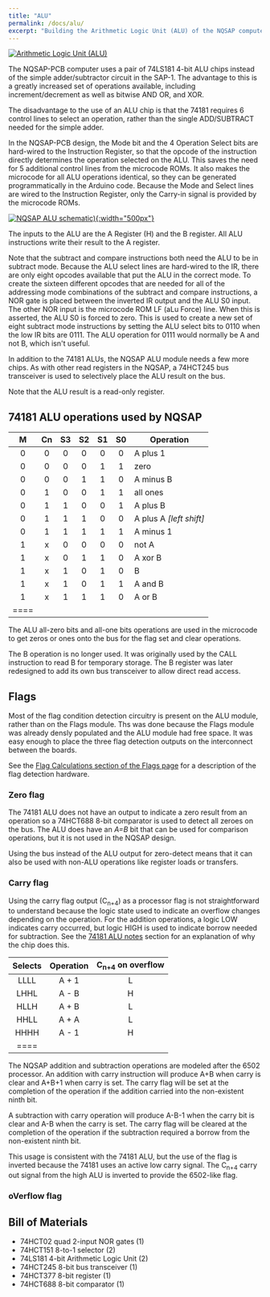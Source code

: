 ```yaml
---
title: "ALU"
permalink: /docs/alu/
excerpt: "Building the Arithmetic Logic Unit (ALU) of the NQSAP computer"
---
```


[![Arithmetic Logic Unit (ALU)](../../assets/images/alu-500.jpg "ALU")](../../assets/images/alu.jpg)

The NQSAP-PCB computer uses a pair of 74LS181 4-bit ALU chips instead of the simple
adder/subtractor circuit in the SAP-1.  The advantage to this is a greatly increased set
of operations available, including increment/decrement as well as bitwise AND OR, and XOR.

The disadvantage to the use of an ALU chip is that the 74181 requires 6 control lines to
select an operation, rather than the single ADD/SUBTRACT needed for the simple adder.

In the NQSAP-PCB design, the Mode bit and the 4 Operation Select bits are hard-wired to
the Instruction Register, so that the opcode of the instruction directly determines the
operation selected on the ALU.  This saves the need for 5 additional control lines from
the microcode ROMs.  It also makes the microcode for all ALU operations identical, so they
can be generated programmatically in the Arduino code.  Because the Mode and Select lines
are wired to the Instruction Register, only the Carry-in signal is provided by the
microcode ROMs.

[![NQSAP ALU schematic)](../../assets/images/alu-schematic.png "ALU schematic"){:width="500px"}](../../assets/images/alu-schematic.png)

The inputs to the ALU are the A Register (H) and the B register.  All ALU instructions
write their result to the A register.

Note that the subtract and compare instructions both need the ALU to be in subtract mode.
Because the ALU select lines are hard-wired to the IR, there are only eight opcodes
available that put the ALU in the correct mode.  To create the sixteen different opcodes
that are needed for all of the addressing mode combinations of the subtract and compare
instructions, a NOR gate is placed between the inverted IR output and the ALU S0 input.
The other NOR input is the microcode ROM LF (aLu Force) line.  When this is asserted,
the ALU S0 is forced to zero.  This is used to create a new set of eight subtract mode
instructions by setting the ALU select bits to 0110 when the low IR bits are 0111.  The
ALU operation for 0111 would normally be A and not B, which isn't useful.

In addition to the 74181 ALUs, the NQSAP ALU module needs a few more chips.  As with other
read registers in the NQSAP, a 74HCT245 bus transceiver is used to selectively place the
ALU result on the bus.  

Note that the ALU result is a read-only register.

## 74181 ALU operations used by NQSAP

|M | Cn| S3| S2| S1| S0|Operation|
|:---:|:---:|:---:|:---:|:---:|:---:|---|
|0 | 0 | 0 | 0 | 0 | 0 | A plus 1
|0 | 0 | 0 | 0 | 1 | 1 | zero
|0 | 0 | 0 | 1 | 1 | 0 | A minus B
|0 | 1 | 0 | 0 | 1 | 1 | all ones
|0 | 1 | 1 | 0 | 0 | 1 | A plus B
|0 | 1 | 1 | 1 | 0 | 0 | A plus A _[left shift]_
|0 | 1 | 1 | 1 | 1 | 1 | A minus 1
|1 | x | 0 | 0 | 0 | 0 | not A
|1 | x | 0 | 1 | 1 | 0 | A xor B
|1 | x | 1 | 0 | 1 | 0 | B
|1 | x | 1 | 0 | 1 | 1 | A and B
|1 | x | 1 | 1 | 1 | 0 | A or B
|====

The ALU all-zero bits and all-one bits operations are used in the microcode to get zeros
or ones onto the bus for the flag set and clear operations.

The B operation is no longer used.  It was originally used by the CALL instruction to read
B for temporary storage.  The B register was later redesigned to add its own bus
transceiver to allow direct read access.

## Flags

Most of the flag condition detection circuitry is present on the ALU module, rather than
on the Flags module.  Ths was done because the Flags module was already densly populated
and the ALU module had free space.  It was easy enough to place the three flag detection
outputs on the interconnect between the boards.

See the [Flag Calculations section of the Flags page](flags/#flag-calculations) for a
description of the flag detection hardware.

### Zero flag

The 74181 ALU does not have an output to indicate a zero result from an operation so a
74HCT688 8-bit comparator is used to detect all zeroes on the bus.  The ALU does have an
_A=B_ bit that can be used for comparison operations, but it is not used in the NQSAP
design.

Using the bus instead of the ALU output for zero-detect means that it can also be used
with non-ALU operations like register loads or transfers.

### Carry flag

Using the carry flag output (C<sub>n+4</sub>) as a processor flag is not straightforward
to understand because the logic state used to indicate an overflow changes depending on
the operation.  For the addition operations, a logic LOW indicates carry occurred, but
logic HIGH is used to indicate borrow needed for subtraction.  See the
[74181 ALU notes](../74181-alu-notes/) section for an explanation of why the chip does
this.

|Selects|Operation|C<sub>n+4</sub> on overflow|
|:---:  |:---:    |:---:|
| LLLL  | A + 1   |  L  |
| LHHL  | A - B   |  H  |
| HLLH  | A + B   |  L  |
| HHLL  | A + A   |  L  |
| HHHH  | A - 1   |  H  |
|====

The NQSAP addition and subtraction operations are modeled after the 6502 processor.  An
addition with carry instruction will produce A+B when carry is clear and A+B+1 when carry
is set.  The carry flag will be set at the completion of the operation if the addition
carried into the non-existent ninth bit.

A subtraction with carry operation will produce A-B-1 when the carry bit is clear and A-B
when the carry is set.  The carry flag will be cleared at the completion of the operation
if the subtraction required a borrow from the non-existent ninth bit.

This usage is consistent with the 74181 ALU, but the use of the flag is inverted because
the 74181 uses an active low carry signal.  The C<sub>n+4</sub> carry out signal from the
high ALU is inverted to provide the 6502-like flag.

### oVerflow flag



## Bill of Materials

* 74HCT02 quad 2-input NOR gates (1)
* 74HCT151 8-to-1 selector (2)
* 74LS181 4-bit Arithmetic Logic Unit (2)
* 74HCT245 8-bit bus transceiver (1)
* 74HCT377 8-bit register (1)
* 74HCT688 8-bit comparator (1)
